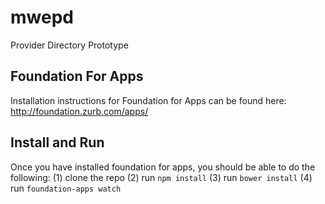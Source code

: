 # mwepd
Provider Directory Prototype

## Foundation For Apps
Installation instructions for Foundation for Apps can be found here:
http://foundation.zurb.com/apps/

## Install and Run
Once you have installed foundation for apps, you should be able to do the following:
(1) clone the repo
(2) run `npm install`
(3) run `bower install`
(4) run `foundation-apps watch`

